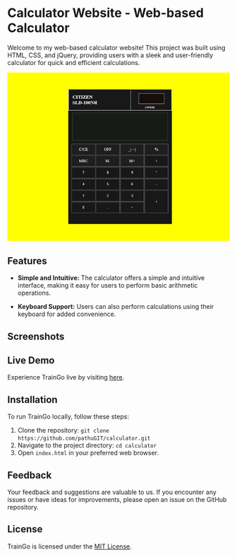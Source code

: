 # Calculator Website - Web-based Calculator

Welcome to my web-based calculator website! This project was built using HTML, CSS, and jQuery, providing users with a sleek and user-friendly calculator for quick and efficient calculations.

![Calculator Preview](Capture-4.JPG)


## Features

- **Simple and Intuitive:** The calculator offers a simple and intuitive interface, making it easy for users to perform basic arithmetic operations.

- **Keyboard Support:** Users can also perform calculations using their keyboard for added convenience.

## Screenshots


## Live Demo

Experience TrainGo live by visiting [here](https://pathugit.github.io/calculator/).

## Installation

To run TrainGo locally, follow these steps:

1. Clone the repository: `git clone https://github.com/pathuGIT/calculator.git`
2. Navigate to the project directory: `cd calculator`
3. Open `index.html` in your preferred web browser.

## Feedback

Your feedback and suggestions are valuable to us. If you encounter any issues or have ideas for improvements, please open an issue on the GitHub repository.

## License

TrainGo is licensed under the [MIT License](LICENSE).
